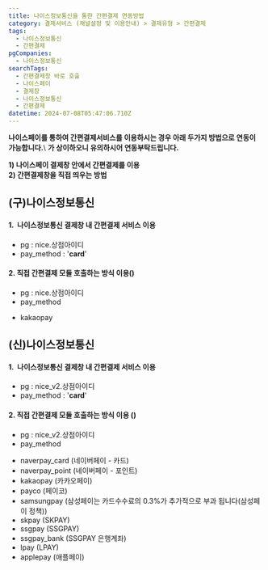 ```yaml
---
title: 나이스정보통신을 통한 간편결제 연동방법
category: 결제서비스 (채널설정 및 이용안내) > 결제유형 > 간편결제
tags:
  - 나이스정보통신
  - 간편결제
pgCompanies:
  - 나이스정보통신
searchTags:
  - 간편결제창 바로 호출
  - 나이스페이
  - 결제창
  - 나이스정보통신
  - 간편결제
datetime: 2024-07-08T05:47:06.710Z
---
```


**나이스페이를 통하여 간편결제서비스를 이용하시는 경우 아래 두가지 방법으로 연동이 가능합니다.**\ <Highlight text="나이스페이는 (구)모듈과 (신)모듈에 따라 지원가능한 간편결제" /> **가 상이하오니 유의하시어 연동부탁드립니다.**

**1) 나이스페이 결제창 안에서 간편결제를 이용**\
**2) 간편결제창을 직접 띄우는 방법**

## **(구)나이스정보통신**

#### **1.  나이스정보통신 결제창 내 간편결제 서비스 이용**

- pg : nice.상점아이디
- pay\_method : '**card**'

<Callout content="꼭 확인해주세요!
위 예시 화면은 범용적으로 모든 가맹점이 사용할 수 있도록 제공되는 결제창으로, 
포트원를 통한 (구)나이스페이 이용시 간편결제는 ‘카카오페이’ 만 지원가능합니다." icon="💡" title="참고사항 " />



#### **2. 직접 간편결제 모듈 호출하는 방식 이용(**<Highlight text="간편결제창 바로 호출!" />**)**

- pg : nice.상점아이디
- pay\_method

<Indent level="1">

- kakaopay

</Indent>

## **(신)나이스정보통신**

#### **1.  나이스정보통신 결제창 내 간편결제 서비스 이용**

- pg : nice\_v2.상점아이디
- pay\_method : '**card**'

#### **2. 직접 간편결제 모듈 호출하는 방식 이용 (**<Highlight text="간편결제창 바로 호출!" />**)**

- pg : nice\_v2.상점아이디
- pay\_method 

<Indent level="1">

- naverpay\_card (네이버페이 - 카드)
- naverpay\_point (네이버페이 - 포인트)
- kakaopay (카카오페이)
- payco (페이코)
- samsungpay (삼성페이는 카드수수료의 0.3%가 추가적으로 부과 됩니다(삼성페이 정책))
- skpay (SKPAY)
- ssgpay (SSGPAY)
- ssgpay\_bank (SSGPAY 은행계좌)
- lpay (LPAY)
- applepay (애플페이)

</Indent>
